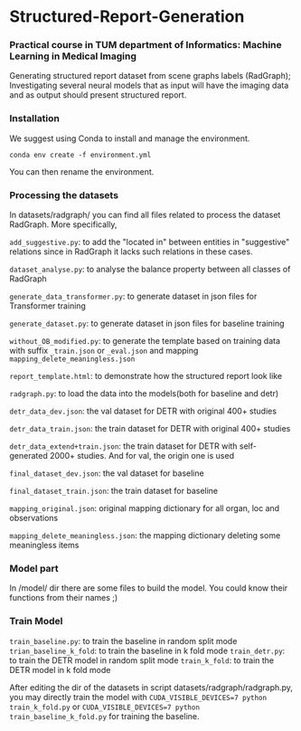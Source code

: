 # Structured-Report-Generation
### Practical course in TUM department of Informatics: Machine Learning in Medical Imaging
Generating structured report dataset from scene graphs labels (RadGraph);
Investigating several neural models that as input will have the imaging data and as output should
present structured report.

### Installation 
We suggest using Conda to install and manage the environment. 

` conda env create -f environment.yml `

You can then rename the environment.

### Processing the datasets
In datasets/radgraph/ you can find all files related to process the dataset RadGraph.
More specifically,

`add_suggestive.py`: to add the "located in" between entities in "suggestive" relations
since in RadGraph it lacks such relations in these cases.

`dataset_analyse.py`: to analyse the balance property between all classes of RadGraph

`generate_data_transformer.py`: to generate dataset in json files for Transformer training

`generate_dataset.py`: to generate dataset in json files for baseline training

`without_OB_modified.py`: to generate the template based on training data with suffix `_train.json` or `_eval.json` and mapping `mapping_delete_meaningless.json`

`report_template.html`: to demonstrate how the structured report look like

`radgraph.py`: to load the data into the models(both for baseline and detr)

`detr_data_dev.json`: the val dataset for DETR with original 400+ studies

`detr_data_train.json`: the train dataset for DETR with original 400+ studies 

`detr_data_extend+train.json`: the train dataset for DETR with self-generated 2000+ studies. And for val, the origin one is used

`final_dataset_dev.json`: the val dataset for baseline

`final_dataset_train.json`: the train dataset for baseline



`mapping_original.json`: original mapping dictionary for all organ, loc and observations

`mapping_delete_meaningless.json`: the mapping dictionary deleting some meaningless items

### Model part
In /model/ dir there are some files to build the model. You could know their functions from their names ;)

### Train Model
`train_baseline.py`: to train the baseline in random split mode
`trian_baseline_k_fold`: to train the baseline in k fold mode
`train_detr.py`: to train the DETR model in random split mode
`train_k_fold`: to train the DETR model in k fold mode

After editing the dir of the datasets in script datasets/radgraph/radgraph.py, 
you may directly train the model with 
`CUDA_VISIBLE_DEVICES=7 python train_k_fold.py`
or
`CUDA_VISIBLE_DEVICES=7 python train_baseline_k_fold.py` for training the baseline.

